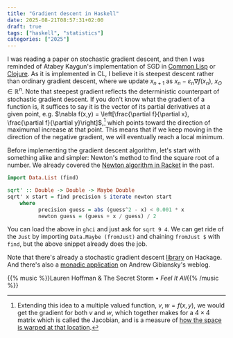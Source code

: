 ```yaml
---
title: "Gradient descent in Haskell"
date: 2025-08-21T08:57:31+02:00
draft: true
tags: ["haskell", "statistics"]
categories: ["2025"]
---
```


I was reading a paper on stochastic gradient descent, and then I was reminded of Atabey Kaygun's implementation of SGD in [Common Lisp](https://kaygun.tumblr.com/post/55714055393/a-gradient-descent-implementation-in-lisp) or [Clojure](https://kaygun.tumblr.com/post/161636640449/a-stochastic-gradient-descent-implementation-in). As it is implemented in CL, I believe it is steepest descent rather than ordinary gradient descent, where we update $x_{n+1}$ as $x_n - \varepsilon_n\nabla f(x_n)$, $x_O\in\mathbb{R}^n$. Note that steepest gradient reflects the deterministic counterpart of stochastic gradient descent. If you don't know what the gradient of a function is, it suffices to say it is the vector of its partial derivatives at a given point, e.g. $\nabla f(x,y) = \left[\frac{\partial f}{\partial x}, \frac{\partial f}{\partial y}\right]$,[^1] which points toward the direction of maximumal increase at that point. This means that if we keep moving in the direction of the negative gradient, we will eventually reach a local minimum.

Before implementing the gradient descent algorithm, let's start with something alike and simpler: Newton's method to find the square root of a number. We already covered the [Newton algorithm in Racket](/post/newton-raphson-racket) in the past.

```haskell
import Data.List (find)

sqrt' :: Double -> Double -> Maybe Double
sqrt' x start = find precision $ iterate newton start
    where
          precision guess = abs (guess^2 - x) < 0.001 * x
          newton guess = (guess + x / guess) / 2
```

You can load the above in `ghci` and just ask for `sqrt 9 4`. We can get ride of the `Just` by importing `Data.Maybe (fromJust)` and chaining `fromJust $` with `find`, but the above snippet already does the job.

Note that there's already a stochastic gradient descent [library](https://hackage.haskell.org/package/sgd) on Hackage. And there's also a [monadic application](https://andrew.gibiansky.com/blog/machine-learning/gradient-descent/) on Andrew Gibiansky's weblog.

{{% music %}}Lauren Hoffman & The Secret Storm • _Feel It All_{{% /music %}}

[^1]: Extending this idea to a multiple valued function, $v, w = f(x, y)$, we would get the gradient for both $v$ and $w$, which together makes for a $4\times 4$ matrix which is called the Jacobian, and is a measure of [how the space is warped at that location](https://blog.demofox.org/2025/08/16/derivatives-gradients-jacobians-and-hessians-oh-my/).
